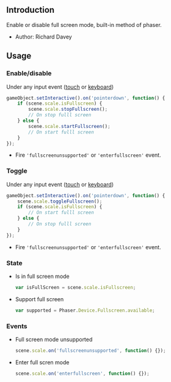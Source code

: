 ## Introduction

Enable or disable full screen mode, built-in method of phaser.

- Author: Richard Davey

## Usage

### Enable/disable

Under any input event ([touch](touchevents.md) or [keyboard](keyboardevents.md))

```javascript
gameObject.setInteractive().on('pointerdown', function() {
    if (scene.scale.isFullscreen) {
        scene.scale.stopFullscreen();
        // On stop fulll screen
    } else {
        scene.scale.startFullscreen();
        // On start fulll screen
    }
});
```

- Fire `'fullscreenunsupported'` or `'enterfullscreen'` event.

### Toggle

Under any input event ([touch](touchevents.md) or [keyboard](keyboardevents.md))

```javascript
gameObject.setInteractive().on('pointerdown', function() {
    scene.scale.toggleFullscreen();
    if (scene.scale.isFullscreen) {
        // On start fulll screen
    } else {
        // On stop fulll screen
    }
});
```

- Fire `'fullscreenunsupported'` or `'enterfullscreen'` event.

### State

- Is in full screen mode
    ```javascript
    var isFullScreen = scene.scale.isFullscreen;
    ```
- Support full screen
    ```javascript
    var supported = Phaser.Device.Fullscreen.available;
    ```

### Events

- Full screen mode unsupported
    ```javascript
    scene.scale.on('fullscreenunsupported', function() {});
    ```
- Enter full scren mode
    ```javascript
    scene.scale.on('enterfullscreen', function() {});
    ```